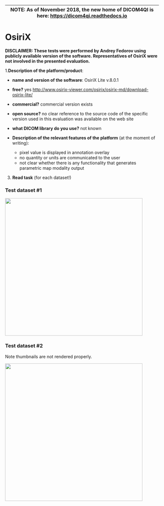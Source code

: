 | NOTE: As of November 2018, the new home of DICOM4QI is here: https://dicom4qi.readthedocs.io|
| --- |

# OsiriX

**DISCLAIMER: These tests were performed by Andrey Fedorov using publicly available version of the software. Representatives of OsiriX were not involved in the presented evaluation.**

1.**Description of the platform/product**:
 * **name and version of the software**: OsiriX Lite v.8.0.1
 * **free?** yes http://www.osirix-viewer.com/osirix/osirix-md/download-osirix-lite/
 * **commercial?** commercial version exists
 * **open source?** no clear reference to the source code of the specific version used in this evaluation was available on the web site
 * **what DICOM library do you use?** not known

 * **Description of the relevant features of the platform** (at the moment of writing): 
    * pixel value is displayed in annotation overlay
    * no quantity or units are communicated to the user
    * not clear whether there is any functionality that generates parametric map modality output
    
3. **Read task** (for each dataset!)
 
### Test dataset #1

<img src="./osirix/osirix-pm-test1.png" width=450>

### Test dataset #2

Note thumbnails are not rendered properly.

<img src="./osirix/osirix-pm-test2.png" width=450>
